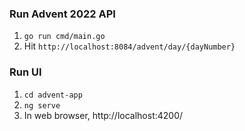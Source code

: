 ### Run Advent 2022 API
1. `go run cmd/main.go`
2. Hit `http://localhost:8084/advent/day/{dayNumber}`

### Run UI
1. `cd advent-app`
2. `ng serve`
3. In web browser, http://localhost:4200/